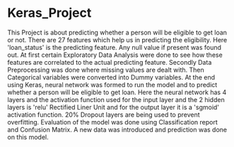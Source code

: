 # Keras_Project

This Project is about predicting whether a person will be eligible to get loan or not.
There are 27 features which help us in predicting the eligibility.
Here 'loan_status' is the predicting feature.
Any null value if present was found out.
At first certain Exploratory Data Analysis were done to see how these features are correlated to the actual predicting feature.
Secondly Data Preprocessing was done where missing values are dealt with.
Then Categorical variables were  converted into Dummy variables.
At the end using Keras, neural network was formed to run the model and to predict whether a person will be eligible to get loan.
Here the neural network has 4 layers and the activation function used for the input layer and the 2 hidden layers is 'relu' Rectified Liner Unit 
and for the output layer it is a 'sgmoid' activation function.
20% Dropout layers are being used to prevent overfitting.
Evaluation of the model was done using Classification report and Confusion Matrix.
A new data was introduced and prediction was done on this model.
